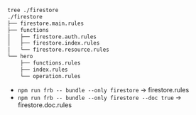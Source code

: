 ```txt
tree ./firestore
./firestore
├── firestore.main.rules
├── functions
│   ├── firestore.auth.rules
│   ├── firestore.index.rules
│   └── firestore.resource.rules
└── hero
    ├── functions.rules
    ├── index.rules
    └── operation.rules
```

- `npm run frb -- bundle --only firestore` -> firestore.rules
- `npm run frb -- bundle --only firestore --doc true` -> firestore.doc.rules

